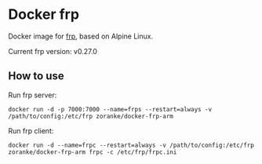 # Docker frp
Docker image for [frp](https://github.com/zoranke/docker-frp-arm/), based on Alpine Linux.

Current frp version: v0.27.0

## How to use
Run frp server:
```shell
docker run -d -p 7000:7000 --name=frps --restart=always -v /path/to/config:/etc/frp zoranke/docker-frp-arm
```

Run frp client:
```shell
docker run -d --name=frpc --restart=always -v /path/to/config:/etc/frp zoranke/docker-frp-arm frpc -c /etc/frp/frpc.ini
```
